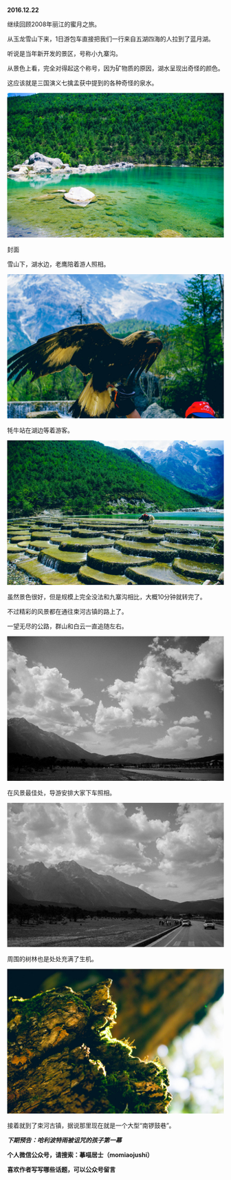 
          
            
**2016.12.22**

继续回顾2008年丽江的蜜月之旅。

从玉龙雪山下来，1日游包车直接把我们一行来自五湖四海的人拉到了蓝月湖。

听说是当年新开发的景区，号称小九寨沟。

从景色上看，完全对得起这个称号，因为矿物质的原因，湖水呈现出奇怪的颜色。

这应该就是三国演义七擒孟获中提到的各种奇怪的泉水。




![](img/51001-4e83f1df79e1efdd.jpg)

封面


雪山下，湖水边，老鹰陪着游人照相。




![](img/51001-a43cdf4df9fedeee.jpg)




牦牛站在湖边等着游客。




![](img/51001-65a05d0be956ecfb.jpg)




虽然景色很好，但是规模上完全没法和九寨沟相比，大概10分钟就转完了。

不过精彩的风景都在通往束河古镇的路上了。

一望无尽的公路，群山和白云一直追随左右。




![](img/51001-37b93f6742fb2ceb.jpg)




在风景最佳处，导游安排大家下车照相。




![](img/51001-e391f19ced108d4c.jpg)




周围的树林也是处处充满了生机。




![](img/51001-9c472f8d644e7ac7.jpg)




接着就到了束河古镇，据说那里现在就是一个大型“南锣鼓巷”。


***下期预告：哈利波特雨被诅咒的孩子第一幕***


**个人微信公众号，请搜索：摹喵居士（momiaojushi）**

**喜欢作者写写哪些话题，可以公众号留言**

          
        